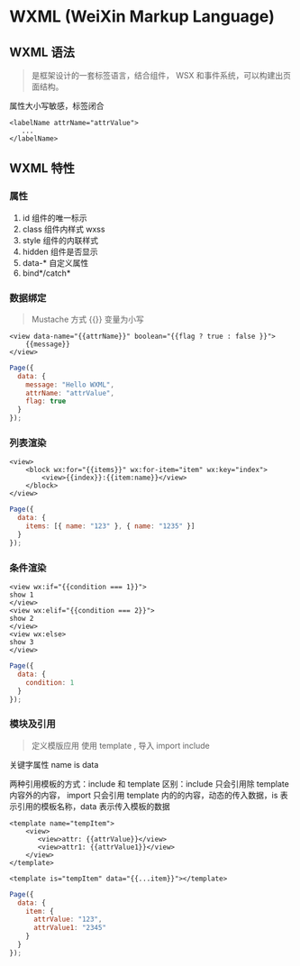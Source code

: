 # WXML (WeiXin Markup Language)

## WXML 语法

> 是框架设计的一套标签语言，结合组件， WSX 和事件系统，可以构建出页面结构。

属性大小写敏感，标签闭合

```wxml
<labelName attrName="attrValue">
   ...
</labelName>
```

## WXML 特性

### 属性

1. id<String> 组件的唯一标示
2. class<String> 组件内样式 wxss
3. style<String> 组件的内联样式
4. hidden<Boolean> 组件是否显示
5. data-\*<any> 自定义属性
6. bind*/catch*<EventHandler>

### 数据绑定

> Mustache 方式 {{}} 变量为小写

```wxml
<view data-name="{{attrName}}" boolean="{{flag ? true : false }}">
    {{message}}
</view>
```

```js
Page({
  data: {
    message: "Hello WXML",
    attrName: "attrValue",
    flag: true
  }
});
```

### 列表渲染

```wxml
<view>
    <block wx:for="{{items}}" wx:for-item="item" wx:key="index">
        <view>{{index}}:{{item:name}}</view>
    </block>
</view>
```

```js
Page({
  data: {
    items: [{ name: "123" }, { name: "1235" }]
  }
});
```

### 条件渲染

```wxml
<view wx:if="{{condition === 1}}">
show 1
</view>
<view wx:elif="{{condition === 2}}">
show 2
</view>
<view wx:else>
show 3
</view>
```

```js
Page({
  data: {
    condition: 1
  }
});
```

### 模块及引用

> 定义模版应用 使用 template , 导入 import include

关键字属性 name is data

两种引用模板的方式：include 和 template
区别：include 只会引用除 template 内容外的内容，
import 只会引用 template 内的的内容，动态的传入数据，is 表示引用的模板名称，data 表示传入模板的数据

```wxml
<template name="tempItem">
    <view>
       <view>attr: {{attrValue}}</view>
       <view>attr1: {{attrValue1}}</view>
    </view>
</template>

<template is="tempItem" data="{{...item}}"></template>
```

```js
Page({
  data: {
    item: {
      attrValue: "123",
      attrValue1: "2345"
    }
  }
});
```
